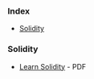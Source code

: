 ### Index

* [Solidity](#solidity)

### Solidity

* [Learn Solidity](https://cheatography.com/hsoudry/cheat-sheets/solidity/pdf/) - PDF